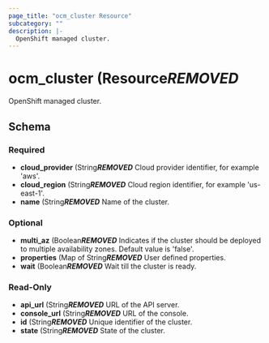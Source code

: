 ```yaml
---
page_title: "ocm_cluster Resource"
subcategory: ""
description: |-
  OpenShift managed cluster.
---
```


# ocm_cluster (Resource***REMOVED***

OpenShift managed cluster.

<!-- schema generated by tfplugindocs -->
## Schema

### Required

- **cloud_provider** (String***REMOVED*** Cloud provider identifier, for example 'aws'.
- **cloud_region** (String***REMOVED*** Cloud region identifier, for example 'us-east-1'.
- **name** (String***REMOVED*** Name of the cluster.

### Optional

- **multi_az** (Boolean***REMOVED*** Indicates if the cluster should be deployed to multiple availability zones. Default value is 'false'.
- **properties** (Map of String***REMOVED*** User defined properties.
- **wait** (Boolean***REMOVED*** Wait till the cluster is ready.

### Read-Only

- **api_url** (String***REMOVED*** URL of the API server.
- **console_url** (String***REMOVED*** URL of the console.
- **id** (String***REMOVED*** Unique identifier of the cluster.
- **state** (String***REMOVED*** State of the cluster.


